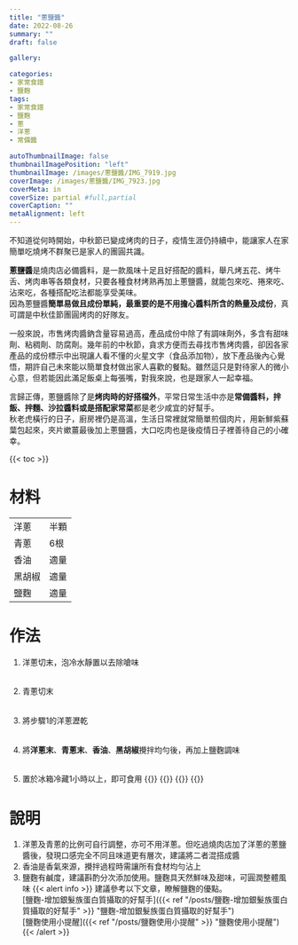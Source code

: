 ```yaml
---
title: "蔥鹽醬"
date: 2022-08-26
summary: ""
draft: false

gallery: 

categories:
- 家常食譜
- 鹽麴
tags:
- 家常食譜
- 鹽麴
- 蔥
- 洋蔥
- 常備醬

autoThumbnailImage: false
thumbnailImagePosition: "left"
thumbnailImage: /images/蔥鹽醬/IMG_7919.jpg
coverImage: /images/蔥鹽醬/IMG_7923.jpg
coverMeta: in
coverSize: partial #full,partial
coverCaption: ""
metaAlignment: left
---
```

不知道從何時開始，中秋節已變成烤肉的日子，疫情生涯仍持續中，能讓家人在家簡單吃燒烤不群聚已是家人的團圓共識。
<!--more-->
**蔥鹽醬**是燒肉店必備醬料，是一款風味十足且好搭配的醬料，舉凡烤五花、烤牛舌、烤肉串等各類食材，只要各種食材烤熟再加上蔥鹽醬，就能包來吃、捲來吃、沾來吃，各種搭配吃法都能享受美味。\
因為蔥鹽醬**簡單易做且成份單純，最重要的是不用擔心醬料所含的熱量及成份**，真可謂是中秋佳節團圓烤肉的好隊友。

一般來說，市售烤肉醬鈉含量容易過高，產品成份中除了有調味劑外，多含有甜味劑、粘稠劑、防腐劑。幾年前的中秋節，貪求方便而去尋找市售烤肉醬，卻因各家產品的成份標示中出現讓人看不懂的火星文字（食品添加物），放下產品後內心覺悟，期許自己未來能以簡單食材做出家人喜歡的餐點。雖然這只是對待家人的微小心意，但若能因此滿足飯桌上每張嘴，對我來說，也是跟家人一起幸福。

言歸正傳，蔥鹽醬除了是**烤肉時的好搭檔外**，平常日常生活中亦是**常備醬料，拌飯、拌麵、沙拉醬料或是搭配家常菜**都是老少咸宜的好幫手。\
秋老虎橫行的日子，廚房裡仍是高溫，生活日常裡就常簡單煎個肉片，用新鮮紫蘇葉包起來，夾片嫰薑最後加上蔥鹽醬，大口吃肉也是後疫情日子裡善待自己的小確幸。

{{< toc >}}

# 材料
|||
|:--|:--|
|洋蔥|半顆|
|青蔥|6根|
|香油|適量|
|黑胡椒|適量|
|鹽麴|適量|

# 作法
1. 洋蔥切末，泡冷水靜置以去除嗆味
######
2. 青蔥切末
######
3. 將步驟1的洋蔥瀝乾
######
4. 將**洋蔥末**、**青蔥末**、**香油**、**黑胡椒**攪拌均勻後，再加上鹽麴調味
######
5. 置於冰箱冷藏1小時以上，即可食用
{{<image classes="clear">}}
{{<image classes="nocaption fancybox fig-50" thumbnail-width="99%" thumbnail-height="99%" src="/images/蔥鹽醬/IMG_7914.jpg" title="" >}}
{{<image classes="nocaption fancybox fig-50" thumbnail-width="94.5%" thumbnail-height="94.5%" src="/images/蔥鹽醬/IMG_7921.jpg" title="" >}}
{{<image classes="clear">}}

# 說明
1. 洋蔥及青蔥的比例可自行調整，亦可不用洋蔥。但吃過燒肉店加了洋蔥的蔥鹽醬後，發現口感完全不同且味道更有層次，建議將二者混搭成醬
2. 香油是香氣來源，攪拌過程時需讓所有食材均勻沾上
3. 鹽麴有鹹度，建議斟酌分次添加使用。鹽麴具天然鮮味及甜味，可圓潤整體風味
{{< alert info >}}
建議參考以下文章，瞭解鹽麴的優點。\
[鹽麴-增加銀髮族蛋白質攝取的好幫手]({{< ref "/posts/鹽麴-增加銀髮族蛋白質攝取的好幫手" >}} "鹽麴-增加銀髮族蛋白質攝取的好幫手")\
[鹽麴使用小提醒]({{< ref "/posts/鹽麴使用小提醒" >}} "鹽麴使用小提醒")
{{< /alert >}}